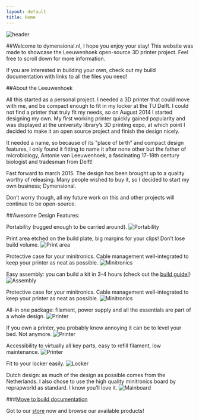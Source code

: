 ```yaml
---
layout: default
title: Home
---
```



![header](/imgs/header.jpg "header")

##Welcome to dymensional.nl, I hope you enjoy your stay!
This website was made to showcase the Leeuwenhoek open-source 3D printer project. Feel free to scroll down for more information. 

If you are interested in building your own, check out my build documentation with links to all the files you need!

##About the Leeuwenhoek

All this started as a personal project. I needed a 3D printer that could move with me, and be compact enough to fit in my locker at the TU Delft.
I could not find a printer that truly fit my needs, so on August 2014 I started designing my own. My first working printer quickly gained popularity and was displayed at the university library’s 3D printing expo, at which point I decided to make it an open source project and finish the design nicely.

It needed a name, so because of its “place of birth” and compact design features, I only found it fitting to name it after none other but the father of microbiology, Antonie van Leeuwenhoek, a fascinating 17-18th century biologist and tradesman from Delft!

Fast forward to march 2015. The design has been brought up to a quality worthy of releasing. Many people wished to buy it, so I decided to start my own business; Dymensional. 

Don’t worry though, all my future work on this and other projects will continue to be open-source.

##Awesome Design Features:


Portability \(rugged enough to be carried around\).
![Portability](/imgs/portability.jpg "Portability")

Print area etched on the build plate, big margins for your clips! Don’t lose build volume.
![Print area](/imgs/printaera.jpg "Print Aera")

Protective case for your minitronics. Cable management well-integrated to keep your printer as neat as possible.
![Minitronics](/imgs/minitronic.jpg "Minitronics")

Easy assembly: you can build a kit in 3-4 hours \(check out the [build guide!]({{site.url}}/build)\)
![Assembly](/imgs/assembly.jpg "Build")

Protective case for your minitronics. Cable management well-integrated to keep your printer as neat as possible.
![Minitronics](/imgs/minitronic.jpg "Minitronics")

All-in one package: filament, power supply and all the essentials are part of a whole design.
![Printer](/imgs/print1.jpg "printer")

If you own a printer, you probably know annoying it can be to level your bed. Not anymore.
![Printer](/imgs/print2.jpg "printer")

Accessibility to virtually all key parts, easy to refill filament, low maintenance.
![Printer](/imgs/print3.jpg "printer")

Fit to your locker easily.
![Locker](/imgs/locker.jpg "locker")

Dutch design: as much of the design as possible comes from the Netherlands. I also chose to use the high quality minitronics board by reprapworld as standard. I know you’ll love it.
![Mainboard](/imgs/locker.jpg "mainboard")

###[Move to build documentation]({{site.url}}/build)


Got to our [store]({{site.url}}/services) now and browse our available products!
